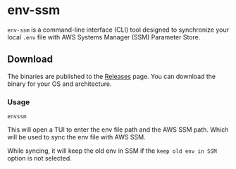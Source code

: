 # env-ssm

`env-ssm` is a command-line interface (CLI) tool designed to synchronize your local `.env` file with AWS Systems Manager (SSM) Parameter Store.

## Download

The binaries are published to the [Releases](https://github.com/localopsco/env-ssm/releases) page. You can download the binary for your OS and architecture.

### Usage

```
envssm
```

This will open a TUI to enter the env file path and the AWS SSM path. Which will be used to sync the env file with AWS SSM.

While syncing, it will keep the old env in SSM if the `keep old env in SSM` option is not selected.

